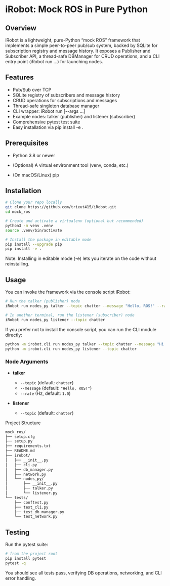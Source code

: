 # iRobot: Mock ROS in Pure Python

## Overview
iRobot is a lightweight, pure-Python “mock ROS” framework that implements a simple peer-to-peer pub/sub system, backed by SQLite for subscription registry and message history. It exposes a Publisher and Subscriber API, a thread-safe DBManager for CRUD operations, and a CLI entry point (iRobot run …) for launching nodes.

## Features
- Pub/Sub over TCP
- SQLite registry of subscribers and message history
- CRUD operations for subscriptions and messages
- Thread-safe singleton database manager
- CLI wrapper: iRobot run <module> <node> [--args …]
- Example nodes: talker (publisher) and listener (subscriber)
- Comprehensive pytest test suite
- Easy installation via pip install -e .

## Prerequisites
- Python 3.8 or newer

- (Optional) A virtual environment tool (venv, conda, etc.)

- (On macOS/Linux) pip

## Installation
```bash
# Clone your repo locally
git clone https://github.com/trieut415/iRobot.git
cd mock_ros

# Create and activate a virtualenv (optional but recommended)
python3 -m venv .venv
source .venv/bin/activate

# Install the package in editable mode
pip install --upgrade pip
pip install -e .
```
Note: Installing in editable mode (-e) lets you iterate on the code without reinstalling.

## Usage
You can invoke the framework via the console script iRobot:

```bash
# Run the talker (publisher) node
iRobot run nodes_py talker --topic chatter --message "Hello, ROS!" --rate 2.0

# In another terminal, run the listener (subscriber) node
iRobot run nodes_py listener --topic chatter
```
If you prefer not to install the console script, you can run the CLI module directly:

```bash
python -m irobot.cli run nodes_py talker --topic chatter --message "Hi there" --rate 1.0
python -m irobot.cli run nodes_py listener --topic chatter
```
### Node Arguments

- **talker**
  - `--topic`   (default: `chatter`)
  - `--message` (default: `"Hello, ROS!"`)
  - `--rate`    (Hz, default: `1.0`)

- **listener**
  - `--topic`   (default: `chatter`)

Project Structure
```markdown
mock_ros/
├── setup.cfg
├── setup.py
├── requirements.txt
├── README.md
├── irobot/
│   ├── __init__.py
│   ├── cli.py
│   ├── db_manager.py
│   ├── network.py
│   └── nodes_py/
│       ├── __init__.py
│       ├── talker.py
│       └── listener.py
└── tests/
    ├── conftest.py
    ├── test_cli.py
    ├── test_db_manager.py
    └── test_network.py
```
## Testing
Run the pytest suite:

```bash
# from the project root
pip install pytest
pytest -q
```
You should see all tests pass, verifying DB operations, networking, and CLI error handling.

